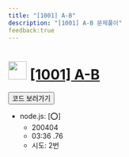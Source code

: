 ```yaml
---
title: "[1001] A-B"
description: "[1001] A-B 문제풀이"
feedback:true
---
```

<h1><img src="https://doky.space/assets/icpclev/b5.svg" height="37px"> <a href="http://icpc.me/1001">[1001] A-B</a></h1>

<a href="https://github.com/DokySp/acmicpc-practice/tree/master/1001"><button class="btn btn-info">코드 보러가기</button></a>

- node.js: [:o:]
  - 200404
  - 03:36 .76
  - 시도: 2번

